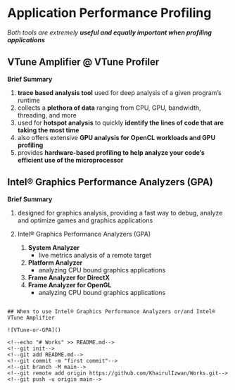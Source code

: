 # Application Performance Profiling

*Both tools are extremely **useful and equally important when profiling applications***

## VTune Amplifier @ VTune Profiler

**Brief Summary**
1. **trace based analysis tool** used for deep analysis of a given program’s runtime
2. collects a **plethora of data** ranging from CPU, GPU, bandwidth, threading, and more
3. used for **hotspot analysis** to quickly **identify the lines of code that are taking the most time**
4. also offers extensive **GPU analysis for OpenCL workloads and GPU profiling**
5. provides **hardware-based profiling to help analyze your code’s efficient use of the microprocessor**

## Intel® Graphics Performance Analyzers (GPA)

**Brief Summary**
1. designed for graphics analysis, providing a fast way to debug, analyze and optimize games and graphics applications

2. Intel® Graphics Performance Analyzers (GPA)
	1. **System Analyzer**
		- live metrics analysis of a remote target
	2. **Platform Analyzer**
		- analyzing CPU bound graphics applications
	3. **Frame Analyzer for DirectX**
	4. **Frame Analyzer for OpenGL**
		- analyzing CPU bound graphics applications
```

## When to use Intel® Graphics Performance Analyzers or/and Intel® VTune Amplifier

![VTune-or-GPA]()

<!--echo "# Works" >> README.md-->
<!--git init-->
<!--git add README.md-->
<!--git commit -m "first commit"-->
<!--git branch -M main-->
<!--git remote add origin https://github.com/KhairulIzwan/Works.git-->
<!--git push -u origin main-->
